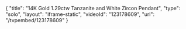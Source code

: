 {
    "title": "14K Gold 1.29ctw Tanzanite and White Zircon Pendant",
    "type": "solo",
    "layout": "iframe-static",
    "videoId": "123178609",
    "url": "\/tvpembed\/123178609"
}